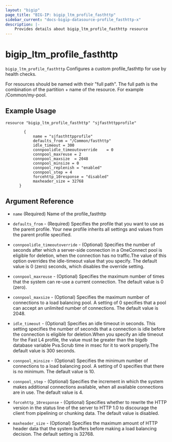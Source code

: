 ```yaml
---
layout: "bigip"
page_title: "BIG-IP: bigip_ltm_profile_fasthttp"
sidebar_current: "docs-bigip-datasource-profile_fasthttp-x"
description: |-
    Provides details about bigip_ltm_profile_fasthttp resource
---
```


# bigip\_ltm\_profile_fasthttp

`bigip_ltm_profile_fasthttp` Configures a custom profile_fasthttp for use by health checks.

For resources should be named with their "full path". The full path is the combination of the partition + name of the resource. For example /Common/my-pool.

## Example Usage


```hcl
resource "bigip_ltm_profile_fasthttp" "sjfasthttpprofile"

        {
            name = "sjfasthttpprofile"
            defaults_from = "/Common/fasthttp"
            idle_timeout = 300
            connpoolidle_timeoutoverride	= 0
            connpool_maxreuse = 2
            connpool_maxsize  = 2048
            connpool_minsize = 0
            connpool_replenish = "enabled"
            connpool_step = 4
            forcehttp_10response = "disabled"
            maxheader_size = 32768
      }

```      

## Argument Reference

* `name` (Required) Name of the profile_fasthttp

* `defaults_from` - (Required) Specifies the profile that you want to use as the parent profile. Your new profile inherits all settings and values from the parent profile specified.

* `connpoolidle_timeoutoverride` - (Optional) Specifies the number of seconds after which a server-side connection in a OneConnect pool is eligible for deletion, when the connection has no traffic.The value of this option overrides the idle-timeout value that you specify. The default value is 0 (zero) seconds, which disables the override setting.

* `connpool_maxreuse` - (Optional) Specifies the maximum number of times that the system can re-use a current connection. The default value is 0 (zero).

* `connpool_maxsize` - (Optional) Specifies the maximum number of connections to a load balancing pool. A setting of 0 specifies that a pool can accept an unlimited number of connections. The default value is 2048.

* `idle_timeout` - (Optional) Specifies an idle timeout in seconds. This setting specifies the number of seconds that a connection is idle before the connection is eligible for deletion.When you specify an idle timeout for the Fast L4 profile, the value must be greater than the bigdb database variable Pva.Scrub time in msec for it to work properly.The default value is 300 seconds.

* `connpool_minsize` - (Optional) Specifies the minimum number of connections to a load balancing pool. A setting of 0 specifies that there is no minimum. The default value is 10.

* `connpool_step`  - (Optional) Specifies the increment in which the system makes additional connections available, when all available connections are in use. The default value is 4.
* `forcehttp_10response` - (Optional) Specifies whether to rewrite the HTTP version in the status line of the server to HTTP 1.0 to discourage the client from pipelining or chunking data. The default value is disabled.

* `maxheader_size` - (Optional) Specifies the maximum amount of HTTP header data that the system buffers before making a load balancing decision. The default setting is 32768.
